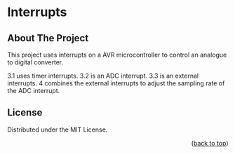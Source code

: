 # Interrupts

<!-- ABOUT THE PROJECT -->
## About The Project

This project uses interrupts on a AVR microcontroller to control an analogue to digital converter.

3.1 uses timer interrupts.
3.2 is an ADC interrupt.
3.3 is an external interrupts.
4 combines the external interrupts to adjust the sampling rate of the ADC interrupt.

<!-- LICENSE -->
## License

Distributed under the MIT License.

<p align="right">(<a href="#top">back to top</a>)</p>
